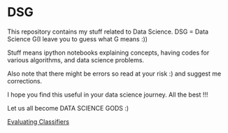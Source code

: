 # DSG

This repository contains my stuff related to Data Science. DSG = Data Science G(I leave you to guess what G means :))

Stuff means ipython notebooks explaining concepts, having codes for various algorithms, and data science problems. 

Also note that there might be errors so read at your risk :) and suggest me corrections. 

I hope you find this useful in your data science journey. All the best !!! 

Let us all become DATA SCIENCE GODS :)



[Evaluating Classifiers](https://github.com/ankitom/DSG/blob/master/Evaluating%20Classifiers%20.ipynb)



